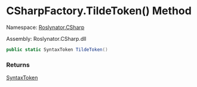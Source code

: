 # CSharpFactory\.TildeToken\(\) Method

Namespace: [Roslynator.CSharp](../../README.md)

Assembly: Roslynator\.CSharp\.dll

```csharp
public static SyntaxToken TildeToken()
```

### Returns

[SyntaxToken](https://docs.microsoft.com/en-us/dotnet/api/microsoft.codeanalysis.syntaxtoken)

